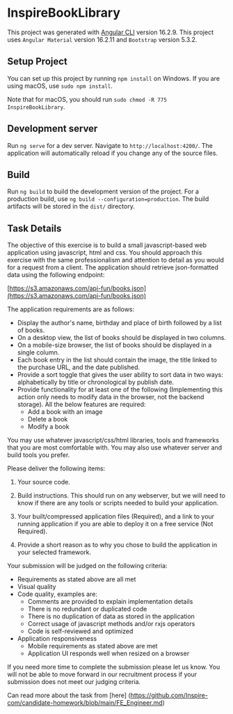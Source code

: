 # InspireBookLibrary

This project was generated with [Angular CLI](https://github.com/angular/angular-cli) version 16.2.9. This project uses `Angular Material` version 16.2.11 and `Bootstrap` version 5.3.2.

## Setup Project

You can set up this project by running `npm install` on Windows. If you are using macOS, use `sudo npm install`.

Note that for macOS, you should run `sudo chmod -R 775 InspireBookLibrary`.

## Development server

Run `ng serve` for a dev server. Navigate to `http://localhost:4200/`. The application will automatically reload if you change any of the source files.

## Build

Run `ng build` to build the development version of the project. For a production build, use `ng build --configuration=production`. The build artifacts will be stored in the `dist/` directory.

## Task Details

The objective of this exercise is to build a small javascript-based web application using javascript, html and css. You should approach this exercise with the same professionalism and attention to detail as you would for a request from a client.
The application should retrieve json-formatted data using the following endpoint:

[https://s3.amazonaws.com/api-fun/books.json](https://s3.amazonaws.com/api-fun/books.json)

The application requirements are as follows:

- Display the author's name, birthday and place of birth followed by a list of books.
- On a desktop view, the list of books should be displayed in two columns.
- On a mobile-size browser, the list of books should be displayed in a single column.
- Each book entry in the list should contain the image, the title linked to the purchase URL, and the date published.
- Provide a sort toggle that gives the user ability to sort data in two ways: alphabetically by title or chronological by publish date.
- Provide functionality for at least one of the following (Implementing this action only needs to modify data in the browser, not the backend storage). All the below features are required:
    - Add a book with an image
    - Delete a book
    - Modify a book

You may use whatever javascript/css/html libraries, tools and frameworks that you are most comfortable with. You may also use whatever server and build tools you prefer.

Please deliver the following items:

1. Your source code.

2. Build instructions. This should run on any webserver, but we will need to know if there are any tools or scripts needed to build your application.

3. Your built/compressed application files (Required), and a link to your running application if you are able to deploy it on a free service (Not Required).

4. Provide a short reason as to why you chose to build the application in your selected framework.

Your submission will be judged on the following criteria:

- Requirements as stated above are all met
- Visual quality
- Code quality, examples are:
    - Comments are provided to explain implementation details
    - There is no redundant or duplicated code
    - There is no duplication of data as stored in the application
    - Correct usage of javascript methods and/or rxjs operators
    - Code is self-reviewed and optimized
- Application responsiveness
    - Mobile requirements as stated above are met
    - Application UI responds well when resized on a browser

If you need more time to complete the submission please let us know. You will not be able to move forward in our recruitment process if your submission does not meet our judging criteria.

Can read more about the task from [here] (https://github.com/Inspire-com/candidate-homework/blob/main/FE_Engineer.md)